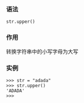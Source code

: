 ### 语法

```
str.upper()
```

### 作用

转换字符串中的小写字母为大写

### 实例

```
>>> str = "adada"
>>> str.upper()
'ADADA'
>>>
```



